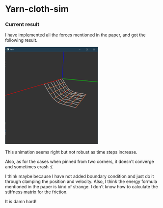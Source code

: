 # Yarn-cloth-sim

### Current result

I have implemented all the forces mentioned in the paper, and got the following result.

<img src="ani.png" width="60%">

This animation seems right but not robust as time steps increase.

Also, as for the cases when pinned from two corners, it doesn't converge and sometimes crash :(

I think maybe because I have not added boundary condition and just do it through clamping the position and velocity. Also, I think the energy formula mentioned in the paper is kind of strange. I don't know how to calculate the stiffness matrix for the friction. 

It is damn hard!

